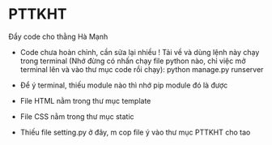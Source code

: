 # PTTKHT
Đẩy code cho thằng Hà Mạnh

+ Code chưa hoàn chỉnh, cần sửa lại nhiều ! Tải về và dùng lệnh này chạy trong terminal (Nhớ đừng có nhấn chạy file python nào, chỉ việc mở terminal lên và vào thư mục code rồi chạy):
python manage.py runserver

+ Để ý terminal, thiếu module nào thì nhớ pip module đó là được

+ File HTML nằm trong thư mục template

+ File CSS nằm trong thư mục static

+ Thiếu file setting.py ở đây, m cop file ý vào thư mục PTTKHT cho tao

